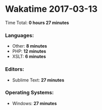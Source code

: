 # Wakatime 2017-03-13

Time Total: **0 hours 27 minutes**

### Languages:
- Other: **8 minutes** 
- PHP: **12 minutes** 
- XSLT: **6 minutes** 

### Editors:
- Sublime Text: **27 minutes** 

### Operating Systems:
- Windows: **27 minutes** 


